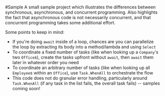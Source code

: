 #Sample
A small sample project which illustrates the differences between synchronous, asynchronous,
and concurrent programming. Also highlights the fact that asynchronous code is not necessarily
concurrent, and that concurrent programming takes some additional effort.

Some points to keep in mind:
* If you're doing `await` inside of a loop, chances are you can parallelize the loop by extracting its body into a method/lambda and using `Select`
* To coordinate a fixed number of tasks (like when looking up a `Company`'s two `Office`s), create the tasks upfront without `await`, then `await` them later in whatever order you need
* To coordinate an arbitrary number of tasks (like when looking up all `Employee`s within an `Office`), use `Task.WhenAll` to orchestrate the flow
* This code does not do granular error handling, particularly around `Task.WhenAll` (if any task in the list fails, the overall task fails) -- samples coming soon!